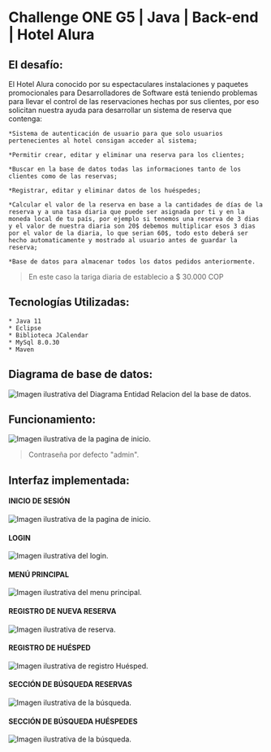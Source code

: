 # Challenge ONE G5 | Java | Back-end | Hotel Alura



## El desafío:

El Hotel Alura conocido por su espectaculares instalaciones y paquetes promocionales para Desarrolladores de Software está teniendo problemas para llevar el control de las reservaciones hechas por sus clientes, por eso solicitan nuestra ayuda para desarrollar un sistema de reserva que contenga:
```
*Sistema de autenticación de usuario para que solo usuarios pertenecientes al hotel consigan acceder al sistema;

*Permitir crear, editar y eliminar una reserva para los clientes;

*Buscar en la base de datos todas las informaciones tanto de los clientes como de las reservas;

*Registrar, editar y eliminar datos de los huéspedes;

*Calcular el valor de la reserva en base a la cantidades de días de la reserva y a una tasa diaria que puede ser asignada por ti y en la moneda local de tu país, por ejemplo si tenemos una reserva de 3 dias y el valor de nuestra diaria son 20$ debemos multiplicar esos 3 dias por el valor de la diaria, lo que serian 60$, todo esto deberá ser hecho automaticamente y mostrado al usuario antes de guardar la reserva;

*Base de datos para almacenar todos los datos pedidos anteriormente.
```
> En este caso la tariga diaria de establecio a $ 30.000 COP

## Tecnologías Utilizadas:
```
* Java 11
* Eclipse
* Biblioteca JCalendar
* MySql 8.0.30
* Maven
```


## Diagrama de base de datos:
![Imagen ilustrativa del Diagrama Entidad Relacion del la base de datos.](src/main/java/com/alurahotel/img/DiagramaBaseDeDatosHotelAlura.png)

## Funcionamiento:
![Imagen ilustrativa de la pagina de inicio.](src/main/java/com/alurahotel/img/Hotel.gif)

>Contraseña por defecto "admin".

## Interfaz implementada:

#### INICIO DE SESIÓN
![Imagen ilustrativa de la pagina de inicio.](src/main/java/com/alurahotel/img/PaginaInicio.png)

#### LOGIN
![Imagen ilustrativa del login.](src/main/java/com/alurahotel/img/login.png)

#### MENÚ PRINCIPAL
![Imagen ilustrativa del menu principal.](src/main/java/com/alurahotel/img/menuprincipal.png)

#### REGISTRO DE NUEVA RESERVA
![Imagen ilustrativa de reserva.](src/main/java/com/alurahotel/img/reserva.png)

#### REGISTRO DE HUÉSPED
![Imagen ilustrativa de registro Huésped.](src/main/java/com/alurahotel/img/cliente.png)

#### SECCIÓN DE BÚSQUEDA RESERVAS
![Imagen ilustrativa de la búsqueda.](src/main/java/com/alurahotel/img/reservasBusqueda.png)

#### SECCIÓN DE BÚSQUEDA HUÉSPEDES
![Imagen ilustrativa de la búsqueda.](src/main/java/com/alurahotel/img/huespedesbusqueda.png)

